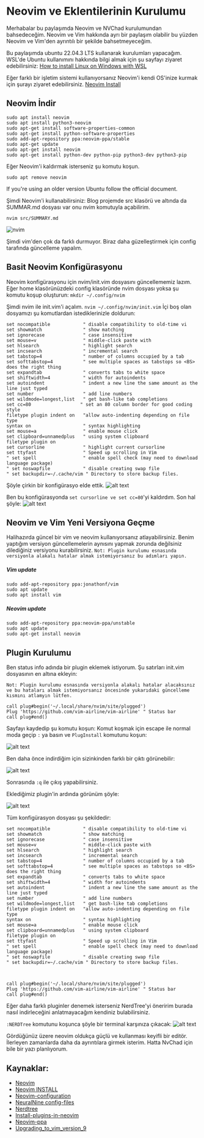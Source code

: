 # Neovim ve Eklentilerinin Kurulumu

Merhabalar bu paylaşımda Neovim ve NVChad kurulumundan bahsedeceğim. Neovim ve Vim hakkında ayrı bir paylaşım olabilir bu yüzden Neovim ve Vim'den ayrıntılı bir şekilde bahsetmeyeceğim.

Bu paylaşımda ubuntu 22.04.3 LTS kullanarak kurulumları yapacağım. WSL'de Ubuntu kullanımını hakkında bilgi almak için şu sayfayı ziyaret edebilirsiniz:
[How to install Linux on Windows with WSL
](https://learn.microsoft.com/en-us/windows/wsl/install)


Eğer farklı bir işletim sistemi kullanıyorsanız Neovim'i kendi OS'inize kurmak için şurayı ziyaret edebilirsiniz. 
[Neovim Install](https://github.com/neovim/neovim/blob/master/INSTALL.md)

## Neovim İndir
```
sudo apt install neovim
sudo apt install python3-neovim
sudo apt-get install software-properties-common
sudo apt-get install python-software-properties
sudo add-apt-repository ppa:neovim-ppa/stable
sudo apt-get update
sudo apt-get install neovim
sudo apt-get install python-dev python-pip python3-dev python3-pip
```

Eğer Neovim'i kaldırmak isterseniz şu komutu koşun.
```
sudo apt remove neovim
```

If you're using an older version Ubuntu follow the official document.

Şimdi Neovim'i kullanabilirsiniz:
Blog projemde src klasörü ve altında da SUMMAR.md dosyası var onu nvim komutuyla açabilirim.

```
nvim src/SUMMARY.md
```
![nvim](images/01_images/image.png)

Şimdi vim'den çok da farklı durmuyor. Biraz daha güzelleştirmek için config tarafında güncelleme yapalım.

## Basit Neovim Konfigürasyonu
Neovim konfigürasyonu için nvim/init.vim dosyasını güncellememiz lazım. Eğer home klasörünüzdeki config klasöründe nvim dosyası yoksa şu komutu koşup oluşturun: `mkdir ~/.config/nvim`

Şimdi nvim ile init.vim'i açalım.
 `nvim ~/.config/nvim/init.vim`
İçi boş olan dosyamızı şu komutlardan istediklerinizle doldurun:
```
set nocompatible            " disable compatibility to old-time vi
set showmatch               " show matching 
set ignorecase              " case insensitive 
set mouse=v                 " middle-click paste with 
set hlsearch                " highlight search 
set incsearch               " incremental search
set tabstop=4               " number of columns occupied by a tab 
set softtabstop=4           " see multiple spaces as tabstops so <BS> does the right thing
set expandtab               " converts tabs to white space
set shiftwidth=4            " width for autoindents
set autoindent              " indent a new line the same amount as the line just typed
set number                  " add line numbers
set wildmode=longest,list   " get bash-like tab completions
set cc=80                  " set an 80 column border for good coding style
filetype plugin indent on   "allow auto-indenting depending on file type
syntax on                   " syntax highlighting
set mouse=a                 " enable mouse click
set clipboard=unnamedplus   " using system clipboard
filetype plugin on
set cursorline              " highlight current cursorline
set ttyfast                 " Speed up scrolling in Vim
" set spell                 " enable spell check (may need to download language package)
" set noswapfile            " disable creating swap file
" set backupdir=~/.cache/vim " Directory to store backup files.
```

Şöyle çirkin bir konfigürasyo elde ettik.
![alt text](images/01_images/image-1.png)

Ben bu konfigürasyonda `set cursorline ve set cc=80`'yi kaldırdım. Son hal şöyle:
![alt text](images/01_images/image-2.png)

## Neovim ve Vim Yeni Versiyona Geçme
Halihazırda güncel bir vim ve neovim kullanıyorsanız atlayabilirsiniz. Benim yaptığım versiyon güncellemelerin aynısını yapmak zorunda değilsiniz dilediğiniz versiyonu kurabilirsiniz.
`Not: Plugin kurulumu esnasında versiyonla alakalı hatalar almak istemiyorsanız bu adımları yapın.`

##### Vim update
```
sudo add-apt-repository ppa:jonathonf/vim
sudo apt update
sudo apt install vim
```

##### Neovim update
```
sudo add-apt-repository ppa:neovim-ppa/unstable
sudo apt update
sudo apt-get install neovim
```

## Plugin Kurulumu
Ben status info adında bir plugin eklemek istiyorum. Şu satırları init.vim dosyasının en altına ekleyin:

`Not: Plugin kurulumu esnasında versiyonla alakalı hatalar alacaksınız ve bu hataları almak istemiyorsanız öncesinde yukarıdaki güncelleme kısmını atlamyın lütfen.`

```
call plug#begin('~/.local/share/nvim/site/plugged')
Plug 'https://github.com/vim-airline/vim-airline' " Status bar
call plug#end()
```
Sayfayı kaydedip şu komutu koşun: Komut koşmak için escape ile normal moda geçip  `:` ya basın ve `PlugInstall` komutunu koşun:

![alt text](images/01_images/image-5.png)

Ben daha önce indirdiğim için sizinkinden farklı bir çıktı görünebilir:

![alt text](images/01_images/image-6.png)

Sonrasında `:q` ile çıkış yapabilirsiniz.

Eklediğimiz plugin'in ardında görünüm şöyle:

![alt text](images/01_images/image-4.png)

Tüm konfigürasyon dosyası şu şekildedir:
```
set nocompatible            " disable compatibility to old-time vi
set showmatch               " show matching 
set ignorecase              " case insensitive 
set mouse=v                 " middle-click paste with 
set hlsearch                " highlight search 
set incsearch               " incremental search
set tabstop=4               " number of columns occupied by a tab 
set softtabstop=4           " see multiple spaces as tabstops so <BS> does the right thing
set expandtab               " converts tabs to white space
set shiftwidth=4            " width for autoindents
set autoindent              " indent a new line the same amount as the line just typed
set number                  " add line numbers
set wildmode=longest,list   " get bash-like tab completions
filetype plugin indent on   "allow auto-indenting depending on file type
syntax on                   " syntax highlighting
set mouse=a                 " enable mouse click
set clipboard=unnamedplus   " using system clipboard
filetype plugin on
set ttyfast                 " Speed up scrolling in Vim
" set spell                 " enable spell check (may need to download language package)
" set noswapfile            " disable creating swap file
" set backupdir=~/.cache/vim " Directory to store backup files.



call plug#begin('~/.local/share/nvim/site/plugged')
Plug 'https://github.com/vim-airline/vim-airline' " Status bar
call plug#end()
```


Eğer daha farklı pluginler denemek isterseniz NerdTree'yi öneririm burada nasıl indirleceğini anlatmayacağım kendiniz bulabilirsiniz.

`:NERDTree` komutunu koşunca şöyle bir terminal karşınıza çıkacak:
![alt text](images/01_images/image-7.png)

Gördüğünüz üzere neovim oldukça güçlü ve kullanması keyifli bir editör.
İlerleyen zamanlarda daha da ayrıntılara girmek isterim. Hatta NvChad için bile bir yazı planlıyorum.

## Kaynaklar:
- [Neovim](https://neovim.io/)
- [Neovim INSTALL](https://github.com/neovim/neovim/blob/master/INSTALL.md)
- [Neovim-configuration](https://builtin.com/software-engineering-perspectives/neovim-configuration)
- [NeuralNine config-files](https://github.com/NeuralNine/config-files/blob/master/init.vim)
- [Nerdtree](https://github.com/preservim/nerdtree)
- [Install-plugins-in-neovim](https://linuxopsys.com/install-plugins-in-neovim)
- [Neovim-ppa](https://launchpad.net/~neovim-ppa/+archive/ubuntu/unstable)
- [Upgrading_to_vim_version_9](https://www.reddit.com/r/vim/comments/173qr27/difficulty_upgrading_to_vim_version_9_on_ubuntu/)